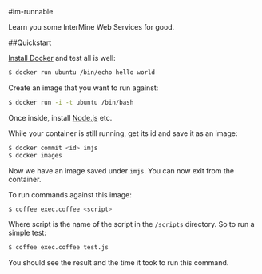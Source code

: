 #im-runnable

Learn you some InterMine Web Services for good.

##Quickstart

[Install Docker](https://www.docker.io/gettingstarted/) and test all is well:

```bash
$ docker run ubuntu /bin/echo hello world
```

Create an image that you want to run against:

```bash
$ docker run -i -t ubuntu /bin/bash
```

Once inside, install [Node.js](https://github.com/joyent/node/wiki/Installing-Node.js-via-package-manager) etc.

While your container is still running, get its id and save it as an image:

```bash
$ docker commit <id> imjs
$ docker images
```

Now we have an image saved under `imjs`. You can now exit from the container.

To run commands against this image:

```bash
$ coffee exec.coffee <script>
```

Where script is the name of the script in the `/scripts` directory. So to run a simple test:

```bash
$ coffee exec.coffee test.js
```

You should see the result and the time it took to run this command.